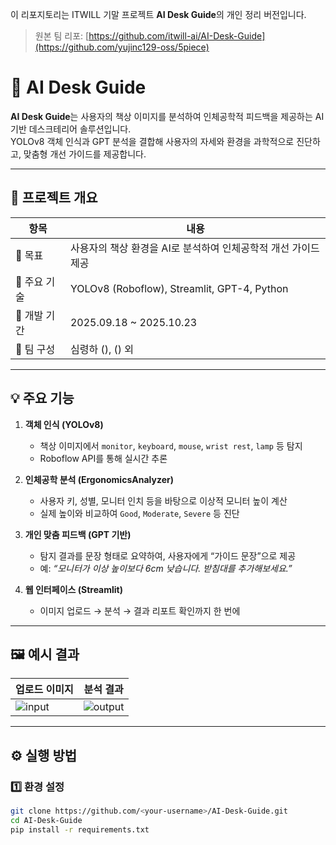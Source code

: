 이 리포지토리는 ITWILL 기말 프로젝트 **AI Desk Guide**의 개인 정리 버전입니다.  
> 원본 팀 리포: [https://github.com/itwill-ai/AI-Desk-Guide](https://github.com/yujinc129-oss/5piece)


# 🦾 AI Desk Guide

**AI Desk Guide**는 사용자의 책상 이미지를 분석하여 인체공학적 피드백을 제공하는 AI 기반 데스크테리어 솔루션입니다.  
YOLOv8 객체 인식과 GPT 분석을 결합해 사용자의 자세와 환경을 과학적으로 진단하고, 맞춤형 개선 가이드를 제공합니다.

---

## 📘 프로젝트 개요

| 항목 | 내용 |
|------|------|
| 🎯 목표 | 사용자의 책상 환경을 AI로 분석하여 인체공학적 개선 가이드 제공 |
| 🧠 주요 기술 | YOLOv8 (Roboflow), Streamlit, GPT-4, Python |
| 📅 개발 기간 | 2025.09.18 ~ 2025.10.23 |
| 👥 팀 구성 | 심령하 (),  () 외 |

---

## 💡 주요 기능

1. **객체 인식 (YOLOv8)**
   - 책상 이미지에서 `monitor`, `keyboard`, `mouse`, `wrist rest`, `lamp` 등 탐지  
   - Roboflow API를 통해 실시간 추론

2. **인체공학 분석 (ErgonomicsAnalyzer)**
   - 사용자 키, 성별, 모니터 인치 등을 바탕으로 이상적 모니터 높이 계산  
   - 실제 높이와 비교하여 `Good`, `Moderate`, `Severe` 등 진단

3. **개인 맞춤 피드백 (GPT 기반)**
   - 탐지 결과를 문장 형태로 요약하여, 사용자에게 “가이드 문장”으로 제공  
   - 예: *“모니터가 이상 높이보다 6cm 낮습니다. 받침대를 추가해보세요.”*

4. **웹 인터페이스 (Streamlit)**
   - 이미지 업로드 → 분석 → 결과 리포트 확인까지 한 번에

---

## 🖼️ 예시 결과

| 업로드 이미지 | 분석 결과 |
|----------------|-------------|
| ![input](images/sample_desk.jpg) | ![output](images/sample_result.jpg) |

---

## ⚙️ 실행 방법

### 1️⃣ 환경 설정
```bash
git clone https://github.com/<your-username>/AI-Desk-Guide.git
cd AI-Desk-Guide
pip install -r requirements.txt
